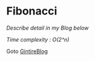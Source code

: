 Fibonacci
=========
_Describe detail in my Blog below_

_Time complexity : O(2^n)_

Goto [GintireBlog](https://goo.gl/eSRydW)
